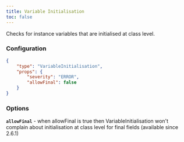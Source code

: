 ```yaml
---
title: Variable Initialisation
toc: false
---
```


Checks for instance variables that are initialised at class level.

### Configuration

```json
{
    "type": "VariableInitialisation",
    "props": {
        "severity": "ERROR",
        "allowFinal": false
    }
}
```

### Options

**`allowFinal`** - when allowFinal is true then VariableInitialisation won't complain about initialisation at class level for final fields (available since 2.6.1)